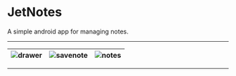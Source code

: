 # JetNotes

A simple android app for managing notes.

------

| ![drawer](https://user-images.githubusercontent.com/84154246/228158351-1ecc4868-1f02-44d6-ab27-120c3a6f5fb7.png) | ![savenote](https://user-images.githubusercontent.com/84154246/228158560-313456c7-4ae6-4851-b344-8aa7c0f12ca7.png) | ![notes](https://user-images.githubusercontent.com/84154246/228158624-6b50178e-8e57-413b-b4ee-b17ef8566f8f.png) |
|-------------------------------------------------------|-------------------------------------------------------|-------------------------------------------------------|

------

